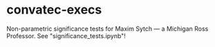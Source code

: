 # convatec-execs
Non-parametric significance tests for Maxim Sytch — a Michigan Ross Professor. See "significance_tests.ipynb"!
